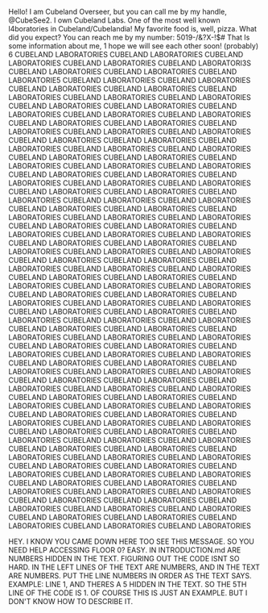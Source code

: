 Hello! I am Cubeland Overseer, but you can call me by my handle, @CubeSee2.
I own Cubeland Labs. One of the most well known l4boratories in Cubeland/Cubelandia!
My favorite food is, well, pizza. What did you expect?
You can reach me by my number: 5019-/&?X-!$#
That Is some information about me, 1 hope we will see each other soon! (probably)
                                                                                                                                                                      6
CUBELAND LABORATORIES CUBELAND LABORATORIES CUBELAND LABORATORIES CUBELAND LABORATORIES CUBELAND LABORATORI3S CUBELAND LABORATORIES CUBELAND LABORATORIES
CUBELAND LABORATORIE5 CUBELAND LABORATORIES CUBELAND LABORATORIES CUBELAND LABORATORIES CUBELAND LABORATORIES CUBELAND LABORATORIES CUBELAND LABORATORIES
CUBELAND LABORATORIES CUBELAND LABORATORIES CUBELAND LABORATORIES CUBELAND LABORATORIES CUBELAND LABORATORIES CUBELAND LABORATORIES CUBELAND LABORATORIES
CUBELAND LABORATORIES CUBELAND LABORATORIES CUBELAND LABORATORIES CUBELAND LABORATORIES CUBELAND LABORATORIES CUBELAND LABORATORIES CUBELAND LABORATORIES
CUBELAND LABORATORIES CUBELAND LABORATORIES CUBELAND LABORATORIES CUBELAND LABORATORIES CUBELAND LABORATORIES CUBELAND LABORATORIES CUBELAND LABORATORIES
CUBELAND LABORATORIES CUBELAND LABORATORIES CUBELAND LABORATORIES CUBELAND LABORATORIES CUBELAND LABORATORIES CUBELAND LABORATORIES CUBELAND LABORATORIES
CUBELAND LABORATORIES CUBELAND LABORATORIES CUBELAND LABORATORIES CUBELAND LABORATORIES CUBELAND LABORATORIES CUBELAND LABORATORIES CUBELAND LABORATORIES
CUBELAND LABORATORIES CUBELAND LABORATORIES CUBELAND LABORATORIES CUBELAND LABORATORIES CUBELAND LABORATORIES CUBELAND LABORATORIES CUBELAND LABORATORIES
CUBELAND LABORATORIES CUBELAND LABORATORIES CUBELAND LABORATORIES CUBELAND LABORATORIES CUBELAND LABORATORIES CUBELAND LABORATORIES CUBELAND LABORATORIES
CUBELAND LABORATORIES CUBELAND LABORATORIES CUBELAND LABORATORIES CUBELAND LABORATORIES CUBELAND LABORATORIES CUBELAND LABORATORIES CUBELAND LABORATORIES
CUBELAND LABORATORIES CUBELAND LABORATORIES CUBELAND LABORATORIES CUBELAND LABORATORIES CUBELAND LABORATORIES CUBELAND LABORATORIES CUBELAND LABORATORIES
CUBELAND LABORATORIES CUBELAND LABORATORIES CUBELAND LABORATORIES CUBELAND LABORATORIES CUBELAND LABORATORIES CUBELAND LABORATORIES CUBELAND LABORATORIES
CUBELAND LABORATORIES CUBELAND LABORATORIES CUBELAND LABORATORIES CUBELAND LABORATORIES CUBELAND LABORATORIES CUBELAND LABORATORIES CUBELAND LABORATORIES
CUBELAND LABORATORIES CUBELAND LABORATORIES CUBELAND LABORATORIES CUBELAND LABORATORIES CUBELAND LABORATORIES CUBELAND LABORATORIES CUBELAND LABORATORIES
CUBELAND LABORATORIES CUBELAND LABORATORIES CUBELAND LABORATORIES CUBELAND LABORATORIES CUBELAND LABORATORIES CUBELAND LABORATORIES CUBELAND LABORATORIES
CUBELAND LABORATORIES CUBELAND LABORATORIES CUBELAND LABORATORIES CUBELAND LABORATORIES CUBELAND LABORATORIES CUBELAND LABORATORIES CUBELAND LABORATORIES
CUBELAND LABORATORIES CUBELAND LABORATORIES CUBELAND LABORATORIES CUBELAND LABORATORIES CUBELAND LABORATORIES CUBELAND LABORATORIES CUBELAND LABORATORIES
CUBELAND LABORATORIES CUBELAND LABORATORIES CUBELAND LABORATORIES CUBELAND LABORATORIES CUBELAND LABORATORIES CUBELAND LABORATORIES CUBELAND LABORATORIES
CUBELAND LABORATORIES CUBELAND LABORATORIES CUBELAND LABORATORIES CUBELAND LABORATORIES CUBELAND LABORATORIES CUBELAND LABORATORIES CUBELAND LABORATORIES
CUBELAND LABORATORIES CUBELAND LABORATORIES CUBELAND LABORATORIES CUBELAND LABORATORIES CUBELAND LABORATORIES CUBELAND LABORATORIES CUBELAND LABORATORIES








































 



















HEY. I KNOW YOU CAME DOWN HERE TOO SEE THIS MESSAGE. SO YOU NEED HELP ACCESSING FLOOR 0? EASY. IN INTRODUCTION.md ARE NUMBERS HIDDEN IN THE TEXT. FIGURING OUT THE CODE ISNT SO HARD. IN THE LEFT LINES OF THE TEXT ARE NUMBERS, AND IN THE TEXT ARE NUMBERS. PUT THE LINE NUMBERS IN ORDER AS THE TEXT SAYS. EXAMPLE: LINE 1, AND THERES A 5 HIDDEN IN THE TEXT. SO THE 5TH LINE OF THE CODE IS 1. OF COURSE THIS IS JUST AN EXAMPLE. BUT I DON'T KNOW HOW TO DESCRIBE IT.

